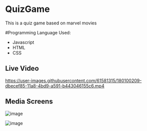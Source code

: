 # QuizGame

This is a quiz game based on marvel movies

#Programming Language Used:

- Javascript
- HTML
- CSS

## Live Video



https://user-images.githubusercontent.com/61581315/180100209-dbecef85-11a8-4bd9-a591-b443046155c6.mp4


## Media Screens
![image](https://user-images.githubusercontent.com/61581315/180099781-8ab3e794-3a9e-4437-89c5-cff259f17a0a.png)

![image](https://user-images.githubusercontent.com/61581315/180099854-812f6d4f-c7dd-4301-8abd-877bfd8abccf.png)


